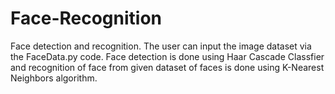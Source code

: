 # Face-Recognition

Face detection and recognition. The user can input the image dataset via the FaceData.py code.
Face detection is done using Haar Cascade Classfier and recognition of face from given dataset of faces is done using K-Nearest Neighbors algorithm.
